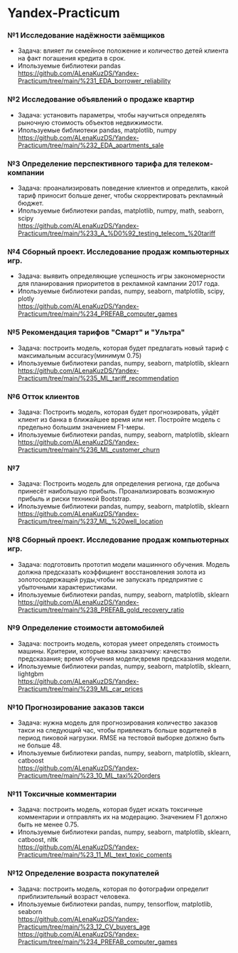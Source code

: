 # Yandex-Practicum

### №1 Исследование надёжности заёмщиков
* Задача: влияет ли семейное положение и количество детей клиента на факт погашения кредита в срок.
* Ипользуемые библиотеки pandas
<br/><https://github.com/ALenaKuzDS/Yandex-Practicum/tree/main/%231_EDA_borrower_reliability>

### №2 Исследование объявлений о продаже квартир
* Задача: установить параметры, чтобы научиться определять рыночную стоимость объектов недвижимости.
* Ипользуемые библиотеки pandas, matplotlib, numpy
<br/><https://github.com/ALenaKuzDS/Yandex-Practicum/tree/main/%232_EDA_apartments_sale>

### №3 Определение перспективного тарифа для телеком-компании
* Задача: проанализировать поведение клиентов и определить, какой тариф приносит больше денег, чтобы скорректировать рекламный бюджет.
* Ипользуемые библиотеки pandas, matplotlib, numpy, math, seaborn, scipy
<br/><https://github.com/ALenaKuzDS/Yandex-Practicum/tree/main/%233_A_%D0%92_testing_telecom_%20tariff>

### №4 Сборный проект. Исследование продаж компьютерных игр.
* Задача: выявить определяющие успешность игры закономерности для планирования приоритетов в рекламной кампании 2017 года.
* Ипользуемые библиотеки pandas, numpy, seaborn, matplotlib, scipy, plotly
<br/><https://github.com/ALenaKuzDS/Yandex-Practicum/tree/main/%234_PREFAB_computer_games>

### №5 Рекомендация тарифов "Смарт" и "Ультра" 
* Задача: построить модель, которая будет предлагать новый тариф с максимальным accuracy(минимум 0.75)
* Ипользуемые библиотеки pandas, numpy, seaborn, matplotlib, sklearn
<br/><https://github.com/ALenaKuzDS/Yandex-Practicum/tree/main/%235_ML_tariff_recommendation>

### №6 Отток клиентов
* Задача: Построить модель, которая будет прогнозировать, уйдёт клиент из банка в ближайшее время или нет. Постройте модель с предельно большим значением F1-меры.
* Ипользуемые библиотеки pandas, numpy, seaborn, matplotlib, sklearn
<br/><https://github.com/ALenaKuzDS/Yandex-Practicum/tree/main/%236_ML_customer_churn>

### №7 
* Задача: Построить модель для определения региона, где добыча принесёт наибольшую прибыль. Проанализировать возможную прибыль и риски техникой Bootstrap.
* Ипользуемые библиотеки pandas, numpy, seaborn, matplotlib, sklearn
<br/><https://github.com/ALenaKuzDS/Yandex-Practicum/tree/main/%237_ML_%20well_location>

### №8 Сборный проект. Исследование продаж компьютерных игр.
* Задача: подготовить прототип модели машинного обучения. Модель должна предсказать коэффициент восстановления золота из золотосодержащей руды,чтобы не запускать предприятие с убыточными характеристиками.
* Ипользуемые библиотеки pandas, numpy, seaborn, matplotlib, sklearn
<br/><https://github.com/ALenaKuzDS/Yandex-Practicum/tree/main/%238_PREFAB_gold_recovery_ratio>

### №9 Определение стоимости автомобилей
* Задача: построить модель, которая умеет определять стоимость машины. Критерии, которые важны заказчику: качество предсказания; время обучения модели;время предсказания модели.
* Ипользуемые библиотеки pandas, numpy, seaborn, matplotlib, sklearn, lightgbm
<br/><https://github.com/ALenaKuzDS/Yandex-Practicum/tree/main/%239_ML_car_prices>

### №10 Прогнозирование заказов такси
* Задача: нужна модель для прогнозирования количество заказов такси на следующий час, чтобы привлекать больше водителей в период пиковой нагрузки. RMSE на тестовой выборке должно быть не больше 48.
* Ипользуемые библиотеки pandas, numpy, seaborn, matplotlib, sklearn, catboost
<br/><https://github.com/ALenaKuzDS/Yandex-Practicum/tree/main/%23_10_ML_taxi%20orders>

### №11 Токсичные комментарии
* Задача: построить модель, которая будет искать токсичные комментарии и отправлять их на модерацию. Значением F1 должно быть не менее 0.75.
* Ипользуемые библиотеки pandas, numpy, seaborn, matplotlib, sklearn, catboost, nltk
<br/><https://github.com/ALenaKuzDS/Yandex-Practicum/tree/main/%23_11_ML_text_toxic_coments>

### №12 Определение возраста покупателей
* Задача: построить модель, которая по фотографии определит приблизительный возраст человека.
* Ипользуемые библиотеки pandas, numpy, tensorflow, matplotlib, seaborn
<br/><https://github.com/ALenaKuzDS/Yandex-Practicum/tree/main/%23_12_CV_buyers_age>
<br/><https://github.com/ALenaKuzDS/Yandex-Practicum/tree/main/%234_PREFAB_computer_games>
